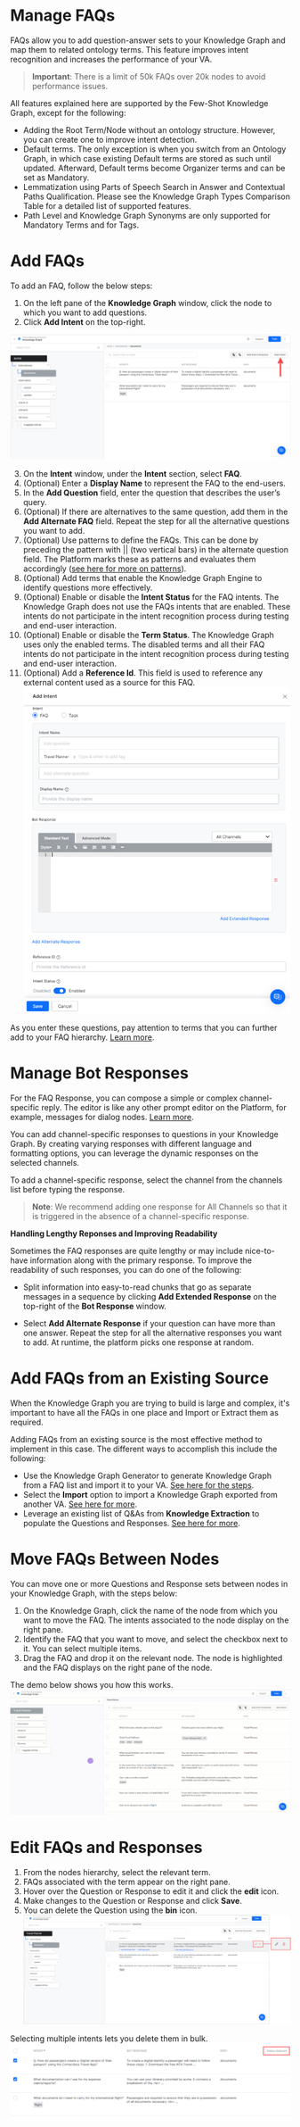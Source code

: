 # **Manage FAQs**

FAQs allow you to add question-answer sets to your Knowledge Graph and map them to related ontology terms. This feature improves intent recognition and increases the performance of your VA.

> **Important**: There is a limit of 50k FAQs over 20k nodes to avoid performance issues.

All features explained here are supported by the Few-Shot Knowledge Graph, except for the following:

* Adding the Root Term/Node without an ontology structure. However, you can create one to improve intent detection.
* Default terms. The only exception is when you switch from an Ontology Graph, in which case existing Default terms are stored as such until updated. Afterward, Default terms become Organizer terms and can be set as Mandatory.
* Lemmatization using Parts of Speech Search in Answer and Contextual Paths Qualification. Please see the Knowledge Graph Types Comparison Table for a detailed list of supported features.
* Path Level and Knowledge Graph Synonyms are only supported for Mandatory Terms and for Tags.

# Add FAQs
To add an FAQ, follow the below steps:

1. On the left pane of the **Knowledge Graph** window, click the node to which you want to add questions.
2. Click **Add Intent** on the top-right.

![add faq intent](../usecases/images/add-faq-intent.png "add faq intent")

3. On the **Intent** window, under the **Intent** section, select **FAQ**.
4. (Optional) Enter a **Display Name** to represent the FAQ to the end-users.
5. In the **Add Question** field, enter the question that describes the user’s query.
6. (Optional) If there are alternatives to the same question, add them in the **Add Alternate FAQ** field. Repeat the step for all the alternative questions you want to add.
7. (Optional) Use patterns to define the FAQs. This can be done by preceding the pattern with || (two vertical bars) in the alternate question field. The Platform marks these as patterns and evaluates them accordingly ([see here for more on patterns](https://developer.kore.ai/docs/bots/how-tos/how-to-use-patterns-for-intents-entities/)).
8. (Optional) Add terms that enable the Knowledge Graph Engine to identify questions more effectively.
9. (Optional) Enable or disable the **Intent Status** for the FAQ intents. The Knowledge Graph does not use the FAQs intents that are enabled. These intents do not participate in the intent recognition process during testing and end-user interaction.
10. (Optional) Enable or disable the **Term Status**. The Knowledge Graph uses only the enabled terms. The disabled terms and all their FAQ intents do not participate in the intent recognition process during testing and end-user interaction.
11. (Optional) Add a **Reference Id**. This field is used to reference any external content used as a source for this FAQ.
![add faq form](../usecases/images/add-faq-form.png "add faq form")

As you enter these questions, pay attention to terms that you can further add to your FAQ hierarchy. [Learn more](https://developer.kore.ai/docs/bots/bot-builder-tool/knowledge-task/creating-a-knowledge-graph/?preview_id=18007&preview_nonce=70f4e3338c&post_format=standard&_thumbnail_id=-1&preview=true#).


# Manage Bot Responses

For the FAQ Response, you can compose a simple or complex channel-specific reply. The editor is like any other prompt editor on the Platform, for example, messages for dialog nodes. [Learn more](https://developer.kore.ai/docs/bots/bot-builder-tool/dialog-task/prompt-editor/). 

You can add channel-specific responses to questions in your Knowledge Graph. By creating varying responses with different language and formatting options, you can leverage the dynamic responses on the selected channels. 

To add a channel-specific response, select the channel from the channels list before typing the response.

> **Note**: We recommend adding one response for All Channels so that it is triggered in the absence of a channel-specific response.

**Handling Lengthy Reponses and Improving Readability**

Sometimes the FAQ responses are quite lengthy or may include nice-to-have information along with the primary response. To improve the readability of such responses, you can do one of the following:

* Split information into easy-to-read chunks that go as separate messages in a sequence by clicking **Add Extended Response** on the top-right of the **Bot Response** window.

* Select **Add Alternate Response** if your question can have more than one answer. Repeat the step for all the alternative responses you want to add. At runtime, the platform picks one response at random.

# Add FAQs from an Existing Source

When the Knowledge Graph you are trying to build is large and complex, it's important to have all the FAQs in one place and Import or Extract them as required. 

Adding FAQs from an existing source is the most effective method to implement in this case. The different ways to accomplish this include the following:

* Use the Knowledge Graph Generator to generate Knowledge Graph from a FAQ list and import it to your VA. [See here for the steps](https://developer.kore.ai/docs/bots/bot-builder-tool/knowledge-task/generation-of-ontology/).
* Select the **Import** option to import a Knowledge Graph exported from another VA. [See here for more](https://developer.kore.ai/docs/bots/bot-builder-tool/knowledge-task/importing-the-bot-ontology-from-csv-or-json/).
* Leverage an existing list of Q&As from **Knowledge Extraction** to populate the Questions and Responses. [See here for more](https://developer.kore.ai/docs/bots/bot-builder-tool/knowledge-task/knowledge-extraction-service/).


# Move FAQs Between Nodes

You can move one or more Questions and Response sets between nodes in your Knowledge Graph, with the steps below:

1. On the Knowledge Graph, click the name of the node from which you want to move the FAQ. The intents associated to the node display on the right pane.
2. Identify the FAQ that you want to move, and select the checkbox next to it. You can select multiple items.
3. Drag the FAQ and drop it on the relevant node. The node is highlighted and the FAQ displays on the right pane of the node.

The demo below shows you how this works.
![move faq between nodes demo](../usecases/images/move-faq-to-new-node.gif "move faq between nodes demo")

# Edit FAQs and Responses

1. From the nodes hierarchy, select the relevant term.
2. FAQs associated with the term appear on the right pane.
3. Hover over the Question or Response to edit it and click the **edit** icon.
4. Make changes to the Question or Response and click **Save**.
5. You can delete the Question using the **bin** icon.
![edit or delete faq responses](../usecases/images/edit-delete-faq-responses.png "edit or delete faq responses")

Selecting multiple intents lets you delete them in bulk.
![delete selected intents](../usecases/images/delete-multiple-intents.png "delete selected intents")

